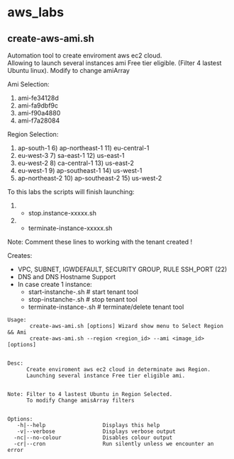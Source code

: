 # aws_labs

## create-aws-ami.sh
Automation tool to create enviroment aws ec2 cloud.                        
Allowing to launch several instances ami Free tier eligible.
(Filter 4 lastest Ubuntu linux). Modify to change amiArray

Ami Selection:
1) ami-fe34128d
2) ami-fa9dbf9c
3) ami-f90a4880   
4) ami-f7a28084

Region Selection:
1) ap-south-1	      6) ap-northeast-1     11) eu-central-1
2) eu-west-3	      7) sa-east-1          12) us-east-1
3) eu-west-2        8) ca-central-1       13) us-east-2
4) eu-west-1	      9) ap-southeast-1     14) us-west-1
5) ap-northeast-2   10) ap-southeast-2    15) us-west-2

To this labs the scripts will finish launching:
   1. - stop.instance-xxxxx.sh
   2. - terminate-instance-xxxxx.sh

Note: Comment these lines to working with the tenant created !

Creates:
  - VPC, SUBNET, IGWDEFAULT, SECURITY GROUP, RULE SSH_PORT (22)
  - DNS and DNS Hostname Support
  - In case create 1 instance:
    - start-instanche-<randomNumber>.sh    # start tenant tool
    - stop-instanche-<randomNumber>.sh     # stop tenant tool
    - terminate-instance-<randomNumber>.sh # terminate/delete tenant tool
```
Usage:
       create-aws-ami.sh [options] Wizard show menu to Select Region && Ami
       create-aws-ami.sh --region <region_id> --ami <image_id> [options]


Desc:
      Create enviroment aws ec2 cloud in determinate aws Region.
      Launching several instance Free tier eligible ami.


Note: Filter to 4 lastest Ubuntu in Region Selected.
      To modify Change amisArray filters


Options:
   -h|--help                  Displays this help
   -v|--verbose               Displays verbose output
  -nc|--no-colour             Disables colour output
  -cr|--cron                  Run silently unless we encounter an error
